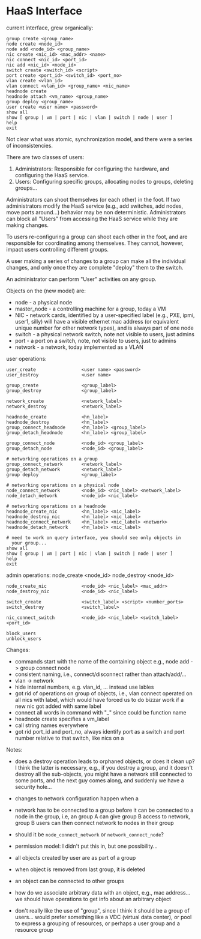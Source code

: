 # HaaS Interface

current interface, grew organically:

    group create <group_name>
    node create <node_id>
    node add <node_id> <group_name>
    nic create <nic_id> <mac_addr> <name>
    nic connect <nic_id> <port_id>
    nic add <nic_id> <node_id>
    switch create <switch_id> <script>
    port create <port_id> <switch_id> <port_no>
    vlan create <vlan_id>
    vlan connect <vlan_id> <group_name> <nic_name>
    headnode create
    headnode attach <vm_name> <group_name>
    group deploy <group_name>
    user create <user name> <password>
    show all
    show [ group | vm | port | nic | vlan | switch | node | user ]
    help
    exit

Not clear what was atomic, synchronization model, and there were a
series of inconsistencies.  

There are two classes of users:

1. Administrators: Responsible for configuring the hardware,
   and configuring the HaaS service.
2. Users: Configuring specific groups, allocating nodes to groups,
   deleting groups...

Administrators can shoot themselves (or each other) in the foot.  If
two administrators modify the HaaS service (e.g., add switches, add
nodes, move ports around...) behavior may be non deterministic.
Administrators can block all "Users" from accessing the HaaS service
while they are making changes. 

To users re-configuring a group can shoot each other in the foot, and
are responsible for coordinating among themselves.  They cannot,
however, impact users controlling different groups. 

A user making a series of changes to a group can make all the
individual changes, and only once they are complete "deploy" them to
the switch.  

An administrator can perform "User" activities on any group. 

Objects on the (new model) are:

* node - a physical node
* master_node   - a controlling machine for a group, today a VM
* NIC        	- network cards, identified by a user-specified label (e.g.,
        	  PXE, ipmi, user1, silly) will have a visible
        	  ethernet mac address (or equivalent unique number
        	  for other network types), and is always part of one node
* switch        - a physical network switch, note not visible to
        	  users, just admins
* port        	- a port on a switch, note, not visible to users, just
        	  to admins 
* network        - a network, today implemented as a VLAN

user operations:

    user_create                	<user name> <password>
    user_destroy                <user name>
 
    group_create                <group_label>
    group_destroy               <group_label>
 
    network_create              <network_label>
    network_destroy             <network_label>
 
    headnode_create             <hn_label>
    headnode_destroy            <hn_label>
    group_connect_headnode      <hn_label> <group_label>
    group_detach_headnode       <hn_label> <group_label>
 
    group_connect_node          <node_id> <group_label>
    group_detach_node           <node_id> <group_label>
 
    # networking operations on a group
    group_connect_network       <network_label> 
    group_detach_network        <network_label>
    group deploy                <group_label>
 
    # networking operations on a physical node
    node_connect_network        <node_id> <nic_label> <network_label>
    node_detach_network         <node_id> <nic_label> 
 
    # networking operations on a headnode
    headnode_create_nic         <hn_label> <nic_label> 
    headnode_destroy_nic        <hn_label> <nic_label>
    headnode_connect_network    <hn_label> <nic_label> <network>
    headnode_detach_network     <hn_label> <nic_label> 
 
    # need to work on query interface, you should see only objects in
      your group...
    show all
    show [ group | vm | port | nic | vlan | switch | node | user ]
    help
    exit

admin operations:
    node_create                	<node_id>
    node_destroy                <node_id>
 
    node_create_nic             <node_id> <nic_label> <mac_addr>
    node_destroy_nic            <node_id> <nic_label> 
 
    switch_create               <switch_label> <script> <number_ports>
    switch_destroy              <switch_label> 
 
    nic_connect_switch          <node_id> <nic_label> <switch_label> <port_id>
 
    block_users
    unblock_users


Changes:

* commands start with the name of the containing object
  e.g., node add -> group connect node 
* consistent naming, i.e., connect/disconnect rather than
  attach/add/...
* vlan -> network
* hide internal numbers, e.g. vlan_id, ... instead use lables
* got rid of operations on group of objects, i.e., vlan connect
  operated on all nics with label, which would have forced us to do
  bizzar work if a new nic got added with same label
* connect all words in command with "_" since could be function name
* headnode create specifies a vm_label
* call string names everywhere
* got rid port_id and port_no, always identify port as a switch and
  port number relative to that switch, like nics on a 

Notes:

* does a destroy operation leads to orphaned objects, or does it clean
  up?  I think the latter is necessary, e.g., if you destroy a group,
  and it doesn't destroy all the sub-objects, you might have a network
  still connected to some ports, and the next guy comes along, and
  suddenly we have a security hole... 
* changes to network configuration happen when a 
* network has to be connected to a group before it can be connected 
  to a node in the group, i.e, an group A can give group B access to
  network, group B users can then connect network to nodes in their group
* should it be `node_connect_network` or `network_connect_node`?

* permission model: I didn't put this in, but one possibility...
 * all objects created by user are as part of a group
 * when object is removed from last group, it is deleted
 * an object can be connected to other groups

* how do we associate arbitrary data with an object, e.g., mac
  address... we should have operations to get info about an arbitrary
  object 

* don't really like the use of "group", since I think it should be a
  group of users... would prefer something like a VDC (virtual data
  center), or pool to express a grouping of resources, or perhaps a
  user group and a resource group
